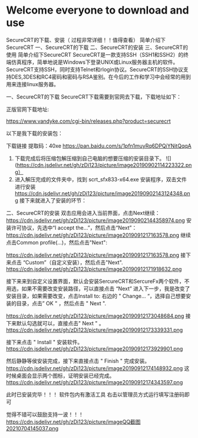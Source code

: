 # Welcome everyone to download and use
SecureCRT的下载、安装（ 过程非常详细！！值得查看）
简单介绍下SecureCRT
一、SecureCRT的下载
二、SecureCRT的安装
三、SecureCRT的使用
简单介绍下SecureCRT
SecureCRT是一款支持SSH（SSH1和SSH2）的终端仿真程序，简单地说是Windows下登录UNIX或Linux服务器主机的软件。SecureCRT支持SSH，同时支持Telnet和rlogin协议。SecureCRT的SSH协议支持DES,3DES和RC4密码和密码与RSA鉴别。在今后的工作和学习中会经常的用到用来连接linux服务器。

一、SecureCRT的下载
SecureCRT下载需要到官网去下载，下载地址如下：

正版官网下载地址:

https://www.vandyke.com/cgi-bin/releases.php?product=securecrt

以下是我下载的安装包：

下载链接
提取码：40xe
https://pan.baidu.com/s/1pfn1muyRq6DPQiYNitQqqA
1. 下载完成后将压缩包解压缩到自己电脑的想要压缩的安装目录下。
![](https://cdn.jsdelivr.net/gh/zDi123/picture/image20190902114223322.png）
2. 进入解压完成的文件夹中，找到 scrt_sfx833-x64.exe 安装程序，双击文件进行安装
https://cdn.jsdelivr.net/gh/zDi123/picture/image20190902143124348.png
接下来就进入了安装的环节：

二、SecureCRT的安装
双击应用会进入当前界面，点击Next继续：
https://cdn.jsdelivr.net/gh/zDi123/picture/image20190902144358974.png
安装许可协议，先选中“I accept the…”，然后点击“Next”：
https://cdn.jsdelivr.net/gh/zDi123/picture/image2019091217163578.png
继续点击Common profile(…)，然后点击"Next":

https://cdn.jsdelivr.net/gh/zDi123/picture/image2019091217163578.png
接下来点击 “Custom”（自定义安装），然后点击"Next".
https://cdn.jsdelivr.net/gh/zDi123/picture/image20190912171918632.png

接下来来到自定义设置界面，默认会安装SercureCRT和SercureFx两个软件，不用选，如果不需要改变安装路径，可以直接点击 “Next” 进入下一步，我是改变了安装目录，如果需要改变，点击Install to: 右边的 " Change… “，选择自己想要安装的目录，点击” OK " ，然后点击 " Next ".

https://cdn.jsdelivr.net/gh/zDi123/picture/image20190912173048684.png
接下来默认勾选就可以，直接点击" Next " 。
https://cdn.jsdelivr.net/gh/zDi123/picture/image20190912173339331.png

接下来点击 " Install " 安装软件。
https://cdn.jsdelivr.net/gh/zDi123/picture/image20190912173929901.png

然后静静等侯安装完成，接下来直接点击 " Finish " 完成安装。
https://cdn.jsdelivr.net/gh/zDi123/picture/image20190912174148932.png
这时候桌面会显示两个图标，证明安装已经完成。
https://cdn.jsdelivr.net/gh/zDi123/picture/image20190912174343597.png

此时已安装完毕！！！
软件包内有激活工具  右击以管理员方式运行填写注册码即可


觉得不错可以鼓励支持一波！！！
https://cdn.jsdelivr.net/gh/zDi123/picture/imageQQ截图20210704145037.png
